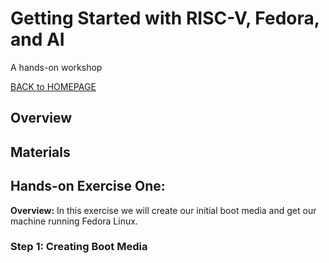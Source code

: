﻿# Getting Started with RISC-V, Fedora, and AI
A hands-on workshop

[BACK to HOMEPAGE]()



## Overview


## Materials


## Hands-on Exercise One:
**Overview:**  In this exercise we will create our initial boot media and get our machine running Fedora Linux.

### Step 1: Creating Boot Media



